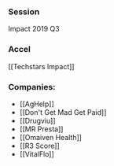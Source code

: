 
### Session
Impact 2019 Q3

### Accel
[[Techstars Impact]]

### Companies:
- [[AgHelp]]
- [[Don't Get Mad Get Paid]]
- [[Drugviu]]
- [[MR Presta]]
- [[Omaiven Health]]
- [[R3 Score]]
- [[VitalFlo]]


